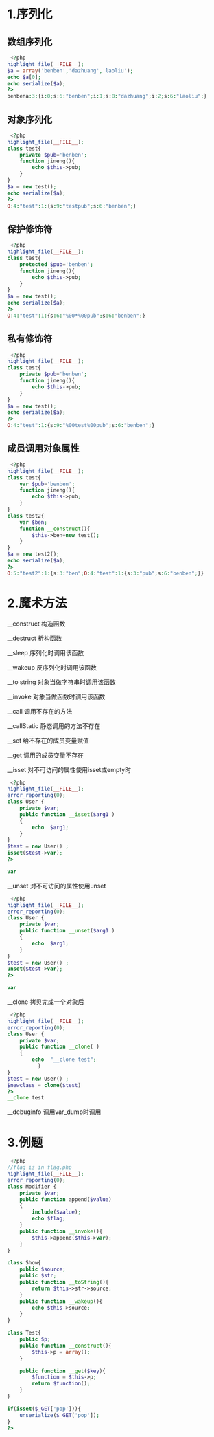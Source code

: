 # 1.序列化

## 数组序列化

```php
 <?php
highlight_file(__FILE__);
$a = array('benben','dazhuang','laoliu');
echo $a[0];
echo serialize($a);
?>
benbena:3:{i:0;s:6:"benben";i:1;s:8:"dazhuang";i:2;s:6:"laoliu";}
```

## 对象序列化

```php
 <?php
highlight_file(__FILE__);
class test{
    private $pub='benben';
    function jineng(){
        echo $this->pub;
    }
}
$a = new test();
echo serialize($a);
?>
O:4:"test":1:{s:9:"testpub";s:6:"benben";}
```

## 保护修饰符

```php
 <?php
highlight_file(__FILE__);
class test{
    protected $pub='benben';
    function jineng(){
        echo $this->pub;
    }
}
$a = new test();
echo serialize($a);
?>
O:4:"test":1:{s:6:"%00*%00pub";s:6:"benben";}
```

## 私有修饰符

```php
 <?php
highlight_file(__FILE__);
class test{
    private $pub='benben';
    function jineng(){
        echo $this->pub;
    }
}
$a = new test();
echo serialize($a);
?>
O:4:"test":1:{s:9:"%00test%00pub";s:6:"benben";}
```

## 成员调用对象属性

```php
 <?php
highlight_file(__FILE__);
class test{
    var $pub='benben';
    function jineng(){
        echo $this->pub;
    }
}
class test2{
    var $ben;
    function __construct(){
        $this->ben=new test();
    }
}
$a = new test2();
echo serialize($a);
?>
O:5:"test2":1:{s:3:"ben";O:4:"test":1:{s:3:"pub";s:6:"benben";}}
```

# 2.魔术方法

__construct 构造函数

__destruct 析构函数

__sleep 序列化时调用该函数

__wakeup 反序列化时调用该函数

__to string 对象当做字符串时调用该函数

__invoke 对象当做函数时调用该函数

__call 调用不存在的方法

__callStatic 静态调用的方法不存在

__set 给不存在的成员变量赋值

__get 调用的成员变量不存在

__isset 对不可访问的属性使用isset或empty时

```php
 <?php
highlight_file(__FILE__);
error_reporting(0);
class User {
    private $var;
    public function __isset($arg1 )
    {
        echo  $arg1;
    }
}
$test = new User() ;
isset($test->var);
?>

var 
```

__unset 对不可访问的属性使用unset

```php
 <?php
highlight_file(__FILE__);
error_reporting(0);
class User {
    private $var;
    public function __unset($arg1 )
    {
        echo  $arg1;
    }
}
$test = new User() ;
unset($test->var);
?>

var 
```

__clone 拷贝完成一个对象后

```php
 <?php
highlight_file(__FILE__);
error_reporting(0);
class User {
    private $var;
    public function __clone( )
    {
        echo  "__clone test";
          }
}
$test = new User() ;
$newclass = clone($test)
?>
__clone test
```

__debuginfo 调用var_dump时调用

# 3.例题

```php
 <?php
//flag is in flag.php
highlight_file(__FILE__);
error_reporting(0);
class Modifier {
    private $var;
    public function append($value)
    {
        include($value);
        echo $flag;
    }
    public function __invoke(){
        $this->append($this->var);
    }
}

class Show{
    public $source;
    public $str;
    public function __toString(){
        return $this->str->source;
    }
    public function __wakeup(){
        echo $this->source;
    }
}

class Test{
    public $p;
    public function __construct(){
        $this->p = array();
    }

    public function __get($key){
        $function = $this->p;
        return $function();
    }
}

if(isset($_GET['pop'])){
    unserialize($_GET['pop']);
}
?> 
```

